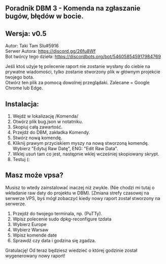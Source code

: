 ## Poradnik DBM 3 - Komenda na zgłaszanie bugów, błędów w bocie. 
## Wersja: v0.5

Autor: Taki Tam Slu#5916<br>
Serwer Autora: https://discord.gg/26fu8Wf<br>
Bot twórcy tego dzieła: https://discordbots.org/bot/546058545917984769<br>

Jeśli ktoś użyje tę polecenie raport nie zostanie wysłany do ciebie na prywatne wiadomości, tylko zostanie stworzony plik w głównym projekcie twojego bota.<br>
Otwórz ten plik za pomocą dowolnej przeglądaki. Zalecane = Google Chrome lub Edge.

## Instalacja:
1. Wejdź w lokalizację /Komenda/
2. Otwórz plik bug.json w notatniku.
3. Skopiuj całą zawartość.
4. Przejdź do DBM, zakładka Komendy.
5. Stwórz nową komendę.
6. Kliknij prawym przyciskiem myszy na nową stworzoną komendę. Wybierz "Edytuj Raw Datę", ENG: "Edit Raw Data".
7. Wklej usuń tam co jest, następnie wklej wcześniej skopiowany skrypt.
8. Testuj (:

## Masz może vpsa?
Musisz to wtedy zainstalować inaczej niż zwykle. (Nie chodzi mi tutaj o wkładanie raw daty do projektu w DBM).
[Zmiana strefy czasowej na serwerze VPS, byś mógł zobaczyć kiedy nowy raport został stworzony na serwerze.

1. Przejdź do twojego terminala, np. (PuTTy).
2. Wpisz polecenie sudo dpkg-reconfigure tzdata
3. Wybierz Europe
4. Wybierz Warsaw
5. Wpisz komende date
6. Sprawdź czy data i godzina się zgadza.

Gratulację! Od teraz będziesz wiedzieć o której godzinie został wygenerowany nowy raport!

